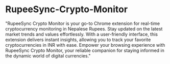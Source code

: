 # RupeeSync-Crypto-Monitor

"RupeeSync Crypto Monitor is your go-to Chrome extension for real-time cryptocurrency monitoring in Nepalese Rupees. Stay updated on the latest market trends and values effortlessly. With a user-friendly interface, this extension delivers instant insights, allowing you to track your favorite cryptocurrencies in INR with ease. Empower your browsing experience with RupeeSync Crypto Monitor, your reliable companion for staying informed in the dynamic world of digital currencies."
